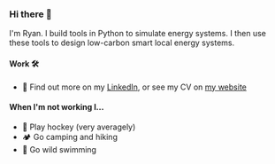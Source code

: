 ### Hi there 👋

I'm Ryan. I build tools in Python to simulate energy systems. I then use these tools to design low-carbon smart local energy systems. 

#### Work 🛠️ 
-  💼 Find out more on my [LinkedIn](https://www.linkedin.com/in/ryan-gilmour/), or see my CV on [my website](https://ryangilmour.github.io/)

#### When I'm not working I...
- 🏑 Play hockey (very averagely)
- 🏕️ Go camping and hiking 
- 🌊 Go wild swimming 
